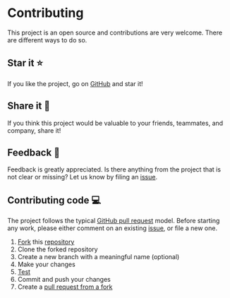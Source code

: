 # Contributing

This project is an open source and contributions are very welcome. There are different ways to do so.

## Star it :star:

If you like the project, go on [GitHub][linkProjectRepo] and star it!

## Share it :mega:

If you think this project would be valuable to your friends, teammates, and company, share it!

## Feedback :thought_balloon:

Feedback is greatly appreciated. Is there anything from the project that is not clear or missing? Let us know by filing an [issue][linkProjectIssue].

## Contributing code :computer:

The project follows the typical [GitHub pull request][linkGitHubPR] model. Before starting any work, please either comment on an existing [issue][linkProjectIssue], or file a new one.

1. [Fork][linkGitHubFork] this [repository][linkProjectRepo]
1. Clone the forked repository
1. Create a new branch with a meaningful name (optional)
1. Make your changes
1. [Test][linkProjectReadme]
1. Commit and push your changes
1. Create a [pull request from a fork][linkGitHubPRFork]

[linkProjectRepo]: https://github.com/flemay/docker-images
[linkProjectIssue]: https://github.com/flemay/docker-images/issues
[linkProjectReadme]: ./README.md#Development
[linkGitHubFork]: https://help.github.com/en/github/getting-started-with-github/fork-a-repo
[linkGitHubPR]: https://help.github.com/en/github/collaborating-with-issues-and-pull-requests/about-pull-requests
[linkGitHubPRFork]: https://help.github.com/en/github/collaborating-with-issues-and-pull-requests/creating-a-pull-request-from-a-fork

